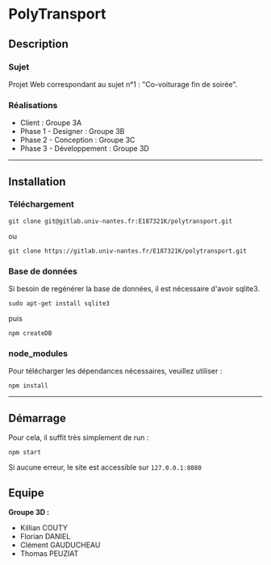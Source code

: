 # PolyTransport


## Description

### Sujet

Projet Web correspondant au sujet n°1 : "Co-voiturage fin de soirée".

### Réalisations

- Client : Groupe 3A
- Phase 1 - Designer : Groupe 3B
- Phase 2 - Conception : Groupe 3C
- Phase 3 - Développement : Groupe 3D

---

## Installation

### Téléchargement 

`git clone git@gitlab.univ-nantes.fr:E187321K/polytransport.git`

ou

`git clone https://gitlab.univ-nantes.fr/E187321K/polytransport.git`

### Base de données

Si besoin de regénérer la base de données, il est nécessaire d'avoir sqlite3.

`sudo apt-get install sqlite3`

puis 

`npm createDB`

### node_modules

Pour télécharger les dépendances nécessaires, veuillez utiliser :

`npm install`

---

## Démarrage

Pour cela, il suffit très simplement de run :

`npm start`

Si aucune erreur, le site est accessible sur `127.0.0.1:8080`

## Equipe

**Groupe 3D :**
- Killian COUTY
- Florian DANIEL
- Clément GAUDUCHEAU
- Thomas PEUZIAT